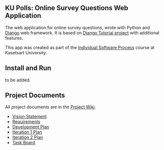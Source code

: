 ## KU Polls: Online Survey Questions Web Application

The web application for online survey questions, wrote with Python and [Django](https://www.djangoproject.com/) web framework.
It is based on [Django Tutorial project][django-tutorial] with additional features.

This app was created as part of the [Individual Software Process](
https://cpske.github.io/ISP) course at Kasetsart University.

## Install and Run

to be added.

## Project Documents

All project documents are in the [Project Wiki](../../wiki/Home).

- [Vision Statement](../../wiki/Vision%20Statement)
- [Requirements](../../wiki/Requirements)
- [Development Plan](../../wiki/Development%20Plan)
- [Iteration 1 Plan](../../wiki/Iteration%201%20Plan)
- [Iteration 2 Plan](../../wiki/Iteration%202%20Plan)
- [Task Board](https://github.com/users/J-Jullaphong/projects/2)

[django-tutorial]: https://docs.djangoproject.com/en/4.1/intro/tutorial01/